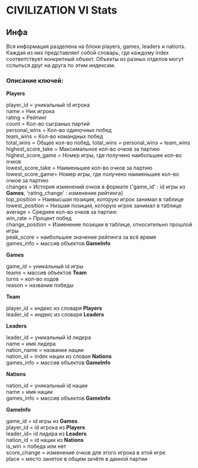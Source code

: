 # CIVILIZATION VI Stats

## Инфа
Вся информация разделена на блоки players, games, leaders и nations. Каждая из них представляет собой словарь, где каждому index соответствует конкретный объект. Объекты из разных отделов могут сслыться друг на друга по этим индексам.

### Описание ключей:
**Players**

player_id = уникальный id игрока <br>
name = Ник игрока <br>
rating = Рейтинг <br>
count = Кол-во сыграных партий <br>
personal_wins = Кол-во одиночных побед <br>
team_wins = Кол-во командных побед <br>
total_wins = Общее кол-во побед. total_wins = personal_wins + team_wins <br>
highest_score_take = Максимальное кол-во очков за партию <br>
highest_score_game = Номер игры, где получено наибольшее кол-во очков <br>
lowest_score_take = Наименьшее кол-во очков за партию <br>
lowest_score_game= Номер игры, где получено наименьшее кол-во очков за партию <br>
changes = История изменений очков в формате {'game_id' : id игры из **Games**, 'rating_change' : изменение рейтинга} <br>
top_position = Наивысшая позиция, которую игрок занимал в таблице <br>
lowest_position = Низшая позиция, которую игрок занимал в таблице <br>
average = Среднее кол-во очков за партию <br>
win_rate = Процент побед <br>
change_position = Изменение позиции в таблице, относительно прошлой игры <br>
peak_score = наибольшее значение рейтинга за всё время <br>
games_info = массив объектов **GameInfo** <br>

**Games**

game_id = уникальный id игры <br>
teams = массив объектов **Team** <br>
turns = кол-во ходов <br>
reason = название победы <br>

**Team**

player_id = индекс из словаря **Players** <br>
leader_id = индекс из словаря **Leaders** <br>

**Leaders**

leader_id = уникальный id лидера <br>
name = имя лидера <br>
nation_name = название нации <br>
nation_id = index нации из словая **Nations** <br>
games_info = массив объектов **GameInfo** <br>

**Nations**

nation_id = уникальный id нации <br>
name = имя нации <br>
games_info = массив объектов **GameInfo** <br>

**GameInfo**

game_id = id игры из **Games** <br>
player_id = id игрока из **Players** <br>
leader_id= id лидера из **Leaders** <br>
nation_id = id нации из **Nations** <br>
is_win = победа или нет <br>
score_change = изменение очков для этого игрока в этой игре <br>
place = место занятое в общем зачёте в данной партии <br>
